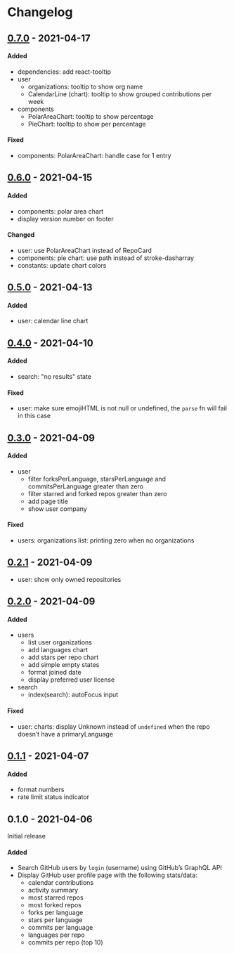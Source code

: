 # Changelog

## [0.7.0] - 2021-04-17
#### Added
- dependencies: add react-tooltip
- user
  - organizations: tooltip to show org name
  - CalendarLine (chart): tooltip to show grouped contributions per week
- components
  - PolarAreaChart: tooltip to show percentage
  - PieChart: tooltip to show per percentage
#### Fixed
- components: PolarAreaChart: handle case for 1 entry

## [0.6.0] - 2021-04-15
#### Added
- components: polar area chart
- display version number on footer
#### Changed
- user: use PolarAreaChart instead of RepoCard
- components: pie chart: use path instead of stroke-dasharray
- constants: update chart colors

## [0.5.0] - 2021-04-13
#### Added
- user: calendar line chart

## [0.4.0] - 2021-04-10
#### Added
- search: "no results" state
#### Fixed
- user: make sure emojiHTML is not null or undefined, the `parse` fn will fail in this case

## [0.3.0] - 2021-04-09
#### Added
- user
  - filter forksPerLanguage, starsPerLanguage and commitsPerLanguage greater than zero
  - filter starred and forked repos greater than zero
  - add page title
  - show user company
#### Fixed
- users: organizations list: printing zero when no organizations

## [0.2.1] - 2021-04-09
- user: show only owned repositories

## [0.2.0] - 2021-04-09
#### Added
- users
  - list user organizations
  - add languages chart
  - add stars per repo chart
  - add simple empty states
  - format joined date
  - display preferred user license
- search
  - index(search): autoFocus input

#### Fixed
- user: charts: display Unknown instead of `undefined` when the repo doesn’t have a primaryLanguage

## [0.1.1] - 2021-04-07
#### Added
- format numbers
- rate limit status indicator

## 0.1.0 - 2021-04-06
Initial release
#### Added
- Search GitHub users by `login` (username) using GitHub’s GraphQL API
- Display GitHub user profile page with the following stats/data:
  - calendar contributions
  - activity summary
  - most starred repos
  - most forked repos
  - forks per language
  - stars per language
  - commits per language
  - languages per repo
  - commits per repo (top 10)

[0.7.0]: https://github.com/noeldelgado/gh-profile-stats/compare/v0.6.0...v0.7.0
[0.6.0]: https://github.com/noeldelgado/gh-profile-stats/compare/v0.5.0...v0.6.0
[0.5.0]: https://github.com/noeldelgado/gh-profile-stats/compare/v0.4.0...v0.5.0
[0.4.0]: https://github.com/noeldelgado/gh-profile-stats/compare/v0.3.0...v0.4.0
[0.3.0]: https://github.com/noeldelgado/gh-profile-stats/compare/v0.2.1...v0.3.0
[0.2.1]: https://github.com/noeldelgado/gh-profile-stats/compare/v0.2.0...v0.2.1
[0.2.0]: https://github.com/noeldelgado/gh-profile-stats/compare/v0.1.1...v0.2.0
[0.1.1]: https://github.com/noeldelgado/gh-profile-stats/compare/v0.1.0...v0.1.1
